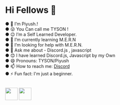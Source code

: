 <h1> Hi Fellows 👋 </h1>
● 🔭 I’m Piyush.!<br>
● 😜 You Can call me TYSON !<br>
● 😉 I’m a Self Learned Developer. <br>
● 🌱 I’m currently learning M.E.R.N<br>
● 🤔 I’m looking for help with M.E.R.N.<br>
● 💬 Ask me about - Discord.js , javascript<br>
● 😊 I have learned Discord.js, Javascript by my Own<br>
● 😄 Pronouns: TYSON/Piyush <br>
● 📫 How to reach me: <a href="https://discord.gg/vEsP8vz2DR">Discord</a> <br>
● ⚡ Fun fact: I'm just a beginner.<br>
<br>
<p><img src="https://discord.js.org/static/logo-square.png" width="40" height="40">    <img src="https://www.freepnglogos.com/uploads/javascript-png/javascript-vector-logo-yellow-png-transparent-javascript-vector-12.png" width="40" height="40"></p>



